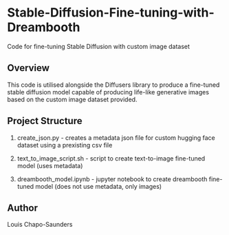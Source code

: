 # Stable-Diffusion-Fine-tuning-with-Dreambooth
Code for fine-tuning Stable Diffusion with custom image dataset

## Overview

This code is utilised alongside the Diffusers library to produce a fine-tuned stable diffusion model capable of producing life-like generative images based on the custom image dataset provided.

## Project Structure 

1. create_json.py - creates a metadata json file for custom hugging face dataset using a prexisting csv file 

2. text_to_image_script.sh - script to create text-to-image fine-tuned model (uses metadata)

3. dreambooth_model.ipynb - jupyter notebook to create dreambooth fine-tuned model (does not use metadata, only images)

## Author 

Louis Chapo-Saunders
